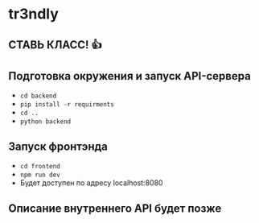 # tr3ndly
## СТАВЬ КЛАСС! :thumbsup:

## Подготовка окружения и запуск API-сервера
* `cd backend`
* `pip install -r requirments`
* `cd ..`
* `python backend`

## Запуск фронтэнда
* `cd frontend`
* `npm run dev`
* Будет доступен по адресу localhost:8080

## Описание внутреннего API будет позже
